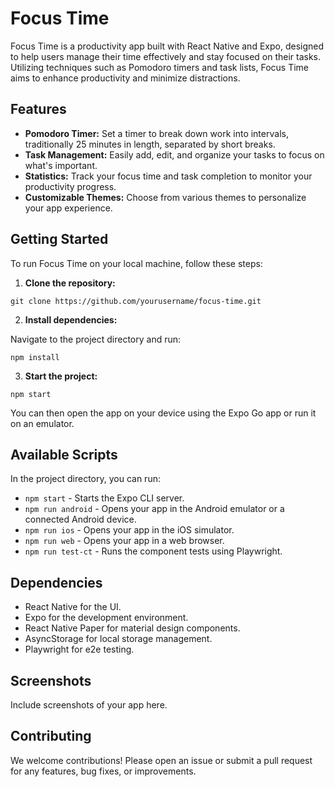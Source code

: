 # Focus Time

Focus Time is a productivity app built with React Native and Expo, designed to help users manage their time effectively and stay focused on their tasks. Utilizing techniques such as Pomodoro timers and task lists, Focus Time aims to enhance productivity and minimize distractions.

## Features

- **Pomodoro Timer:** Set a timer to break down work into intervals, traditionally 25 minutes in length, separated by short breaks.
- **Task Management:** Easily add, edit, and organize your tasks to focus on what's important.
- **Statistics:** Track your focus time and task completion to monitor your productivity progress.
- **Customizable Themes:** Choose from various themes to personalize your app experience.

## Getting Started

To run Focus Time on your local machine, follow these steps:

1. **Clone the repository:**

```
git clone https://github.com/yourusername/focus-time.git
```


2. **Install dependencies:**

Navigate to the project directory and run:

```
npm install
```


3. **Start the project:**

```
npm start
```


You can then open the app on your device using the Expo Go app or run it on an emulator.

## Available Scripts

In the project directory, you can run:

- `npm start` - Starts the Expo CLI server.
- `npm run android` - Opens your app in the Android emulator or a connected Android device.
- `npm run ios` - Opens your app in the iOS simulator.
- `npm run web` - Opens your app in a web browser.
- `npm run test-ct` - Runs the component tests using Playwright.

## Dependencies

- React Native for the UI.
- Expo for the development environment.
- React Native Paper for material design components.
- AsyncStorage for local storage management.
- Playwright for e2e testing.

## Screenshots

Include screenshots of your app here.



## Contributing

We welcome contributions! Please open an issue or submit a pull request for any features, bug fixes, or improvements.


